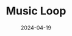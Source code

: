 ---
layout: post
excerpt_separator: <!--more-->
title: Music Loop
description: My preference in music
permalink: music-loop/
date: 2024-04-19
---